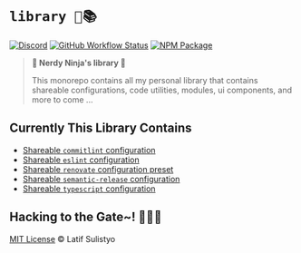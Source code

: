 # `library 🥷📚`

[![Discord][discord-image]][discord-url]
[![GitHub Workflow Status][workflow-image]][workflow-url]
[![NPM Package][npm-image]][npm-url]

> **🥷 Nerdy Ninja's library 📜**
>
> This monorepo contains all my personal library that contains shareable configurations, code utilities, modules, ui components, and more to come ...

## Currently This Library Contains

- [Shareable `commitlint` configuration](./configs/commitlint)
- [Shareable `eslint` configuration](./configs/eslint)
- [Shareable `renovate` configuration preset](./configs/renovate)
- [Shareable `semantic-release` configuration](./configs/semantic-release)
- [Shareable `typescript` configuration](./configs/tsconfig)

## Hacking to the Gate~! 🧑‍💻🎶

[MIT License](./license) © Latif Sulistyo

<!-- Variables -->

[discord-image]: https://img.shields.io/discord/758271814153011201?label=Developers%20Indonesia&logo=discord&style=flat-square
[discord-url]: https://discord.gg/njSj2Nq "Chat and discuss at Developers Indonesia"
[workflow-image]: https://img.shields.io/github/workflow/status/latipun7/library/Continuous%20Integration%20and%20Continuous%20Delivery%20%E2%9A%99%F0%9F%9A%80?label=CI%2FCD&logo=github%20actions&style=flat-square
[workflow-url]: https://github.com/latipun7/library/actions "GitHub Actions"
[npm-image]: https://img.shields.io/badge/NPM-latipun7-blue?style=flat-square&logo=npm
[npm-url]: https://www.npmjs.com/~latipun7 "latipun's packages on NPM"
